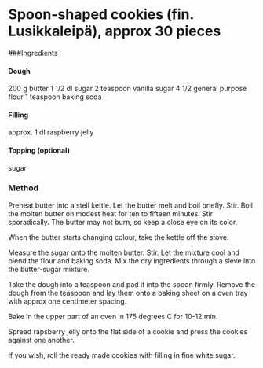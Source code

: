 # Spoon-shaped cookies (fin. Lusikkaleipä), approx 30 pieces

###Ingredients

#### Dough

200 g butter
1 1/2 dl sugar
2 teaspoon vanilla sugar
4 1/2 general purpose flour
1 teaspoon baking soda

#### Filling

approx. 1 dl raspberry jelly

#### Topping (optional)

sugar

### Method

Preheat butter into a stell kettle. Let the butter melt and boil briefly. Stir.
Boil the molten butter on modest heat for ten to fifteen minutes. Stir sporadically.
The butter may not burn, so keep a close eye on its color.

When the butter starts changing colour, take the kettle off the stove.

Measure the sugar onto the molten butter. Stir. Let the mixture cool and blend
the flour and baking soda. Mix the dry ingredients through a sieve into the butter-sugar
mixture.

Take the dough into a teaspoon and pad it into the spoon firmly. Remove the dough from
the teaspoon and lay them onto a baking sheet on a oven tray with approx one centimeter
spacing.

Bake in the upper part of an oven in 175 degrees C for 10-12 min.

Spread rapsberry jelly onto the flat side of a cookie and press the cookies against one another.

If you wish, roll the ready made cookies with filling in fine white sugar.




